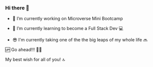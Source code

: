 ### Hi there 👋

- 🔭 I’m currently working on Microverse Mini Bootcamp


- 🌱 I’m currently learning to become a Full Stack Dev 💻


- 😎 I'm currently taking one of the the big leaps of my whole life 🔜


🆙 Go ahead!!! 👨‍💻

My best wish for all of you! 🔝
